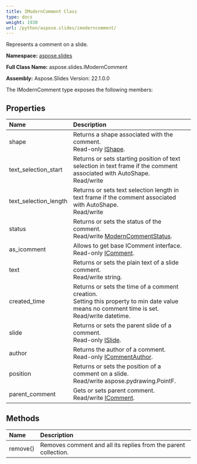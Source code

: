 ```yaml
---
title: IModernComment Class
type: docs
weight: 1930
url: /python/aspose.slides/imoderncomment/
---
```


Represents a comment on a slide.

**Namespace:** [aspose.slides](/python/aspose.slides/)

**Full Class Name:** aspose.slides.IModernComment

**Assembly:**  Aspose.Slides Version: 22.1.0.0

The IModernComment type exposes the following members:
## **Properties**
|**Name**|**Description**|
| :- | :- |
|shape|Returns a shape associated with the comment.<br/>            Read-only [IShape](/python/aspose.slides/ishape/).|
|text_selection_start|Returns or sets starting position of text selection in text frame if the comment associated with AutoShape.<br/>            Read/write|
|text_selection_length|Returns or sets text selection length in text frame if the comment associated with AutoShape.<br/>            Read/write|
|status|Returns or sets the status of the comment.<br/>            Read/write [ModernCommentStatus](/python/aspose.slides/moderncommentstatus/).|
|as_icomment|Allows to get base IComment interface.<br/>            Read-only [IComment](/python/aspose.slides/icomment/).|
|text|Returns or sets the plain text of a slide comment.<br/>            Read/write string.|
|created_time|Returns or sets the time of a comment creation.<br/>            Setting this property to min date value means no comment time is set.<br/>            Read/write datetime.|
|slide|Returns or sets the parent slide of a comment.<br/>            Read-only [ISlide](/python/aspose.slides/islide/).|
|author|Returns the author of a comment.<br/>            Read-only [ICommentAuthor](/python/aspose.slides/icommentauthor/).|
|position|Returns or sets the position of a comment on a slide.<br/>            Read/write aspose.pydrawing.PointF.|
|parent_comment|Gets or sets parent comment.<br/>            Read/write [IComment](/python/aspose.slides/icomment/).|
## **Methods**
|**Name**|**Description**|
| :- | :- |
|remove()|Removes comment and all its replies from the parent collection.|
